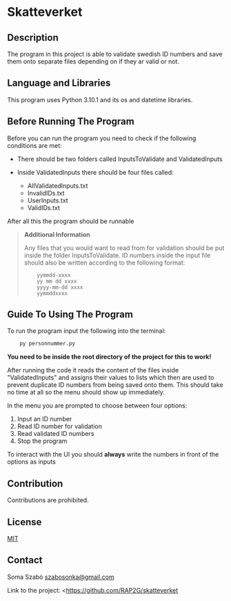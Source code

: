 # Skatteverket

## Description

The program in this project is able to validate swedish ID numbers and save them onto separate files depending on if they ar valid or not.

## Language and Libraries

This program uses Python 3.10.1 and its os and datetime libraries.

## Before Running The Program

Before you can run the program you need to check if the following conditions are met:

- There should be two folders called InputsToValidate and ValidatedInputs

- Inside ValidatedInputs there should be four files called:

  - AllValidatedInputs.txt
  - InvalidIDs.txt
  - UserInputs.txt
  - ValidIDs.txt

After all this the program should be runnable

>**Additional Information**
>
> Any files that you would want to read from for validation should be put inside the folder InputsToValidate.
>ID numbers inside the input file should also be written according to the following format:
>
>         yymmdd-xxxx
>         yy mm dd xxxx
>         yyyy-mm-dd xxxx
>         yymmddxxxx
>

## Guide To Using The Program

To run the program input the following into the terminal:

```cmd
    py personnummer.py
```

**You need to be inside the root directory of the project for this to work!**

After running the code it reads the content of the files inside "ValidatedInputs" and assigns their values to lists which then are used to prevent duplicate ID numbers from being saved onto them. This should take no time at all so the menu should show up immediately.  

In the menu you are prompted to choose between four options:

1. Input an ID number
2. Read ID number for validation
3. Read validated ID numbers
4. Stop the program

To interact with the UI you should **always** write the numbers in front of the options as inputs

## Contribution

Contributions are prohibited.

## License

[MIT](https://choosealicense.com/licenses/mit/)

## Contact

Soma Szabó szabosonka@gmail.com

Link to the project: <https://github.com/RAP2G/skatteverket
